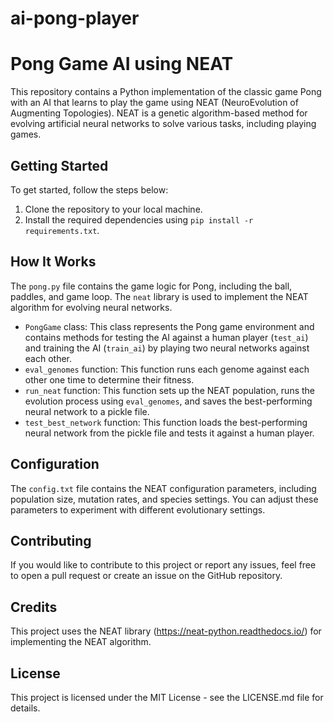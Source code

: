 # ai-pong-player

# Pong Game AI using NEAT

This repository contains a Python implementation of the classic game Pong with an AI that learns to play the game using NEAT (NeuroEvolution of Augmenting Topologies). NEAT is a genetic algorithm-based method for evolving artificial neural networks to solve various tasks, including playing games.

## Getting Started

To get started, follow the steps below:

1. Clone the repository to your local machine.
2. Install the required dependencies using `pip install -r requirements.txt`.

## How It Works

The `pong.py` file contains the game logic for Pong, including the ball, paddles, and game loop. The `neat` library is used to implement the NEAT algorithm for evolving neural networks.

- `PongGame` class: This class represents the Pong game environment and contains methods for testing the AI against a human player (`test_ai`) and training the AI (`train_ai`) by playing two neural networks against each other.
- `eval_genomes` function: This function runs each genome against each other one time to determine their fitness.
- `run_neat` function: This function sets up the NEAT population, runs the evolution process using `eval_genomes`, and saves the best-performing neural network to a pickle file.
- `test_best_network` function: This function loads the best-performing neural network from the pickle file and tests it against a human player.

## Configuration

The `config.txt` file contains the NEAT configuration parameters, including population size, mutation rates, and species settings. You can adjust these parameters to experiment with different evolutionary settings.

## Contributing

If you would like to contribute to this project or report any issues, feel free to open a pull request or create an issue on the GitHub repository.

## Credits

This project uses the NEAT library (https://neat-python.readthedocs.io/) for implementing the NEAT algorithm.

## License

This project is licensed under the MIT License - see the LICENSE.md file for details.
